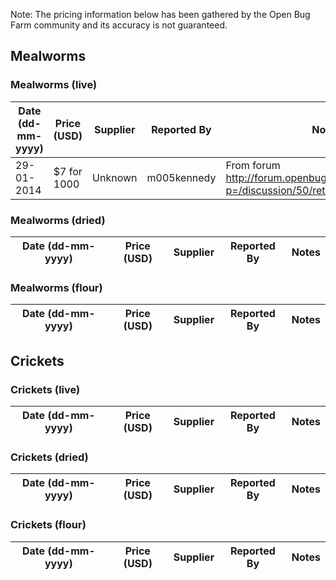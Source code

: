 Note: The pricing information below has been gathered by the Open Bug Farm community and its accuracy is not guaranteed.

## Mealworms

### Mealworms (live)
Date (dd-mm-yyyy)|Price (USD)|Supplier|Reported By|Notes
-----------------|-----------|--------|-----------|-----
29-01-2014|$7 for 1000|Unknown|m005kennedy|From forum http://forum.openbugfarm.com/index.php?p=/discussion/50/retail-price-of-insect

### Mealworms (dried)
Date (dd-mm-yyyy)|Price (USD)|Supplier|Reported By|Notes
-----------------|-----------|--------|-----------|-----

### Mealworms (flour)
Date (dd-mm-yyyy)|Price (USD)|Supplier|Reported By|Notes
-----------------|-----------|--------|-----------|-----

## Crickets

### Crickets (live)
Date (dd-mm-yyyy)|Price (USD)|Supplier|Reported By|Notes
-----------------|-----------|--------|-----------|-----

### Crickets (dried)
Date (dd-mm-yyyy)|Price (USD)|Supplier|Reported By|Notes
-----------------|-----------|--------|-----------|-----

### Crickets (flour)
Date (dd-mm-yyyy)|Price (USD)|Supplier|Reported By|Notes
-----------------|-----------|--------|-----------|-----
